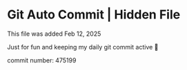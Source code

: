 # Git Auto Commit | Hidden File

This file was added Feb 12, 2025

Just for fun and keeping my daily git commit active 🤪

commit number: 475199
